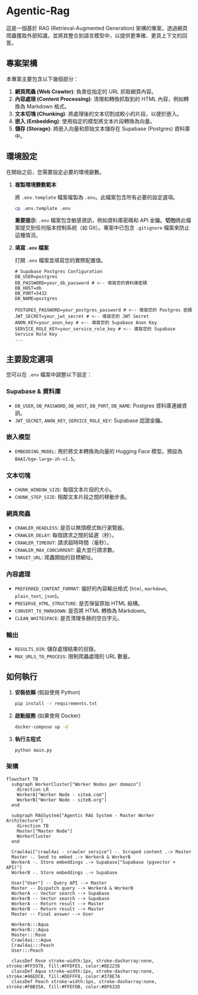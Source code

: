 # Agentic-Rag

這是一個基於 RAG (Retrieval-Augmented Generation) 架構的專案，透過網頁爬蟲獲取外部知識，並將其整合到語言模型中，以提供更準確、更具上下文的回答。

## 專案架構

本專案主要包含以下幾個部分：

1.  **網頁爬蟲 (Web Crawler)**: 負責從指定的 URL 抓取網頁內容。
2.  **內容處理 (Content Processing)**: 清理和轉換抓取到的 HTML 內容，例如轉換為 Markdown 格式。
3.  **文本切塊 (Chunking)**: 將處理後的文本切割成較小的片段，以便於嵌入。
4.  **嵌入 (Embedding)**: 使用指定的模型將文本片段轉換為向量。
5.  **儲存 (Storage)**: 將嵌入向量和原始文本儲存在 Supabase (Postgres) 資料庫中。

## 環境設定

在開始之前，您需要設定必要的環境變數。

1.  **複製環境變數範本**

    將 `.env.template` 檔案複製為 `.env`。此檔案包含所有必要的設定選項。

    ```bash
    cp .env.template .env
    ```

    **重要提示**: `.env` 檔案包含敏感資訊，例如資料庫密碼和 API 金鑰。**切勿**將此檔案提交到任何版本控制系統（如 Git）。專案中已包含 `.gitignore` 檔案來防止這種情況。

2.  **填寫 `.env` 檔案**

    打開 `.env` 檔案並填寫您的實際配置值。

    ```shell
    # Supabase Postgres Configuration
    DB_USER=postgres
    DB_PASSWORD=your_db_password # <-- 填寫您的資料庫密碼
    DB_HOST=db
    DB_PORT=5432
    DB_NAME=postgres
    
    POSTGRES_PASSWORD=your_postgres_password # <-- 填寫您的 Postgres 密碼
    JWT_SECRET=your_jwt_secret # <-- 填寫您的 JWT Secret
    ANON_KEY=your_anon_key # <-- 填寫您的 Supabase Anon Key
    SERVICE_ROLE_KEY=your_service_role_key # <-- 填寫您的 Supabase Service Role Key
    ...
    ```

## 主要設定選項

您可以在 `.env` 檔案中調整以下設定：

### Supabase & 資料庫
- `DB_USER`, `DB_PASSWORD`, `DB_HOST`, `DB_PORT`, `DB_NAME`: Postgres 資料庫連線資訊。
- `JWT_SECRET`, `ANON_KEY`, `SERVICE_ROLE_KEY`: Supabase 認證金鑰。

### 嵌入模型
- `EMBEDDING_MODEL`: 用於將文本轉換為向量的 Hugging Face 模型。預設為 `BAAI/bge-large-zh-v1.5`。

### 文本切塊
- `CHUNK_WINDOW_SIZE`: 每個文本片段的大小。
- `CHUNK_STEP_SIZE`: 相鄰文本片段之間的移動步長。

### 網頁爬蟲
- `CRAWLER_HEADLESS`: 是否以無頭模式執行瀏覽器。
- `CRAWLER_DELAY`: 每個請求之間的延遲（秒）。
- `CRAWLER_TIMEOUT`: 請求超時時間（毫秒）。
- `CRAWLER_MAX_CONCURRENT`: 最大並行請求數。
- `TARGET_URL`: 爬蟲開始的目標網址。

### 內容處理
- `PREFERRED_CONTENT_FORMAT`: 偏好的內容輸出格式 (`html`, `markdown`, `plain_text`, `json`)。
- `PRESERVE_HTML_STRUCTURE`: 是否保留原始 HTML 結構。
- `CONVERT_TO_MARKDOWN`: 是否將 HTML 轉換為 Markdown。
- `CLEAN_WHITESPACE`: 是否清理多餘的空白字元。

### 輸出
- `RESULTS_DIR`: 儲存處理結果的目錄。
- `MAX_URLS_TO_PROCESS`: 限制爬蟲處理的 URL 數量。

## 如何執行

1.  **安裝依賴** (假設使用 Python)
    ```bash
    pip install -r requirements.txt
    ```

2.  **啟動服務** (如果使用 Docker)
    ```bash
    docker-compose up -d
    ```

3.  **執行主程式**
    ```bash
    python main.py
    ```


### 架構
```mermaid
flowchart TB
  subgraph WorkerCluster["Worker Nodes per domain"]
    direction LR
    WorkerA["Worker Node - siteA.com"]
    WorkerB["Worker Node - siteB.org"]
  end

  subgraph RAGSystem["Agentic RAG System - Master Worker Architecture"]
    direction TB
    Master["Master Node"]
    WorkerCluster
  end

  Crawl4ai["crawl4ai - crawler service"] -. Scraped content .-> Master
  Master -. Send to embed .-> WorkerA & WorkerB
  WorkerA -. Store embeddings .-> Supabase["Supabase (pgvector + API)"]
  WorkerB -. Store embeddings .-> Supabase

  User["User"] -- Query API --> Master
  Master -- Dispatch query --> WorkerA & WorkerB
  WorkerA -- Vector search --> Supabase
  WorkerB -- Vector search --> Supabase
  WorkerA -- Return result --> Master
  WorkerB -- Return result --> Master
  Master -- Final answer --> User

  WorkerA:::Aqua
  WorkerB:::Aqua
  Master:::Rose
  Crawl4ai:::Aqua
  Crawl4ai:::Peach
  User:::Peach

  classDef Rose stroke-width:1px, stroke-dasharray:none, stroke:#FF5978, fill:#FFDFE5, color:#8E2236
  classDef Aqua stroke-width:1px, stroke-dasharray:none, stroke:#46EDC8, fill:#DEFFF8, color:#378E7A
  classDef Peach stroke-width:1px, stroke-dasharray:none, stroke:#FBB35A, fill:#FFEFDB, color:#8F632D
